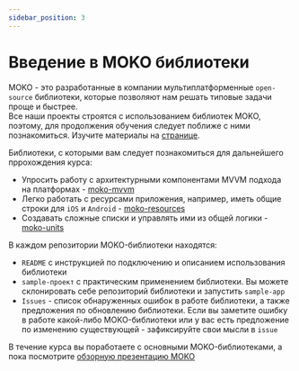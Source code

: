 ```yaml
---
sidebar_position: 3
---
```


# Введение в MOKO библиотеки

MOKO - это разработанные в компании мультиплатформенные `open-source` библиотеки, которые позволяют нам решать типовые задачи проще и быстрее.  
Все наши проекты строятся с использованием библиотек MOKO, поэтому, для продолжения обучения следует поближе с ними познакомиться. Изучите материалы на [странице](/learning/libraries/moko/moko).

Библиотеки, с которыми вам следует познакомиться для дальнейшего пррохождения курса: 
- Упросить работу с архитектурными компонентами MVVM подхода на платформах - [moko-mvvm](/learning/libraries/moko/moko-mvvm) 
- Легко работать с ресурсами приложения, например, иметь общие строки для `iOS` и `Android` - [moko-resources](/learning/libraries/moko/moko-resources)
- Создавать сложные списки и управлять ими из общей логики - [moko-units](/learning/libraries/moko/moko-resources)

В каждом репозитории MOKO-библиотеки находятся:
- `README` с инструкцией по подключению и описанием использования библиотеки
- `sample-проект` с практическим применением библиотеки. Вы можете склонировать себе репозиторий библиотеки и запустить `sample-app`
- `Issues` - список обнаруженных ошибок в работе библиотеки, а также предложения по обновлению библиотеки. Если вы заметите ошибку в работе какой-либо MOKO-библиотеки или у вас есть предложение по изменению существующей - зафиксируйте свои мысли в `issue`

В течение курса вы поработаете с основными MOKO-библиотеками, а пока посмотрите [обзорную презентацию MOKO](https://www.youtube.com/watch?v=-JjQJG-xkRE)
